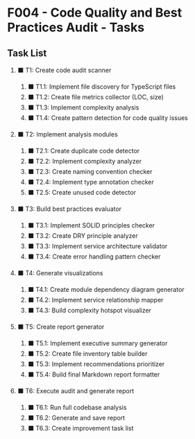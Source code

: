 # F004 - Code Quality and Best Practices Audit - Tasks

## Task List

1. ⬛ T1: Create code audit scanner
   1. ⬛ T1.1: Implement file discovery for TypeScript files
   2. ⬛ T1.2: Create file metrics collector (LOC, size)
   3. ⬛ T1.3: Implement complexity analysis
   4. ⬛ T1.4: Create pattern detection for code quality issues

2. ⬛ T2: Implement analysis modules
   1. ⬛ T2.1: Create duplicate code detector
   2. ⬛ T2.2: Implement complexity analyzer
   3. ⬛ T2.3: Create naming convention checker
   4. ⬛ T2.4: Implement type annotation checker
   5. ⬛ T2.5: Create unused code detector

3. ⬛ T3: Build best practices evaluator
   1. ⬛ T3.1: Implement SOLID principles checker
   2. ⬛ T3.2: Create DRY principle analyzer
   3. ⬛ T3.3: Implement service architecture validator
   4. ⬛ T3.4: Create error handling pattern checker

4. ⬛ T4: Generate visualizations
   1. ⬛ T4.1: Create module dependency diagram generator
   2. ⬛ T4.2: Implement service relationship mapper
   3. ⬛ T4.3: Build complexity hotspot visualizer

5. ⬛ T5: Create report generator
   1. ⬛ T5.1: Implement executive summary generator
   2. ⬛ T5.2: Create file inventory table builder
   3. ⬛ T5.3: Implement recommendations prioritizer
   4. ⬛ T5.4: Build final Markdown report formatter

6. ⬛ T6: Execute audit and generate report
   1. ⬛ T6.1: Run full codebase analysis
   2. ⬛ T6.2: Generate and save report
   3. ⬛ T6.3: Create improvement task list